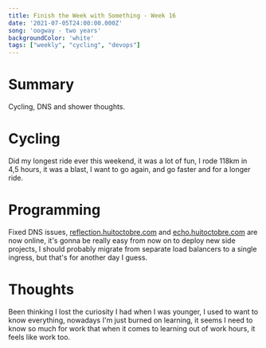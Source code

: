 ```yaml
---
title: Finish the Week with Something - Week 16
date: '2021-07-05T24:00:00.000Z'
song: 'oogway - two years'
backgroundColor: 'white'
tags: ["weekly", "cycling", "devops"]
---
```

# Summary
Cycling, DNS and shower thoughts.

# Cycling
Did my longest ride ever this weekend, it was a lot of fun, I rode 118km in 4,5 hours, it was a blast, I want to go again, and go faster and
for a longer ride.

# Programming
Fixed DNS issues, [reflection.huitoctobre.com](http://reflection.huitoctobre.com) and [echo.huitoctobre.com]((http://echo.huitoctobre.com)) are now online, it's gonna be really easy from now on to deploy new side projects,
I should probably migrate from separate load balancers to a single ingress, but that's for another day I guess.

# Thoughts
Been thinking I lost the curiosity I had when I was younger, I used to want to know everything, nowadays I'm just burned on learning, it
seems I need to know so much for work that when it comes to learning out of work hours, it feels like work too.